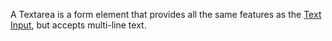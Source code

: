 A Textarea is a form element that provides all the same features as the [Text Input](/components/form/text-input/), but accepts multi-line text.
